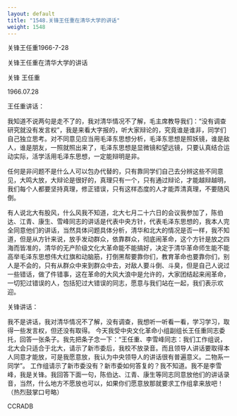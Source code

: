 ```yaml
---
layout: default
title: "1548.关锋王任重在清华大学的讲话"
weight: 1548
---
```


关锋王任重1966-7-28

关锋王任重在清华大学的讲话

关锋 王任重

1966.07.28

王任重讲话：

我知道不说两句是走不了的，我对清华情况不了解，毛主席教导我们：“没有调查研究就没有发言权”，我是来看大字报的，听大家辩论的，究竟谁是谁非，同学们自己独立思考。对不同意见应当用毛泽东思想分析，毛泽东思想是照妖镜，谁是敌人，谁是朋友，一照就照出来了，毛泽东思想是显微镜和望远镜，只要认真结合运动实际，活学活用毛泽东思想，一定能辩明是非。

任何是非问题不是什么人可以包办代替的，只有靠同学们自己去分辨这些不同意见，大鸣大放，大辩论是很好的，真理只有一个，只有通过辩论，才能越辩越明，我们每个人都要坚持真理，修正错误，只有这样态度的人才能弄清真理，不要随风倒。

有人说北大有股风，什么风我不知道，北大七月二十六日的会议我参加了，陈伯达、江青、康生、雪峰同志的讲话是代表中央方针，代表毛泽东思想的，我本人完全同意他们的讲话，当然具体问题具体分析，清华和北大的情况是否一样，我不知道，但是从方针来说，放手发动群众，依靠群众，彻底闹革命，这个方针是放之四海而皆准的，清华的无产阶级文化大革命能不能搞好，决定于清华革命师生能不能高举毛泽东思想伟大红旗和动脑筋，打倒黑帮要靠你们，教育革命也要靠你们，别人是不会的，只有从群众中来到群众中去，对敌人要斗倒、斗臭，但是自己人说过一些错话，做了件错事，这在革命的大风大浪中是允许的，大家团结起来闹革命，一切犯过错误的人，包括犯过大错误的同志，愿意与我们站在一起，我们表示欢迎。

关锋讲话：

我不是讲话，我对清华情况不了解，没有调查，我想听一听看一看，学习学习，取得一些发言权，但还没有取得。    今天我受中央文化革命小组副组长王任重同志委托，回答一张条子。我先把条子念一下：“王任重、李雪峰同志：我们工作组说，北大会只适合于北大，请示了新市委后，我校不放录音。而且领导人讲话要取得本人同意才能放，可是我愿意放，我认为中央领导人的讲话很有普遍意义。二物系一同学”。    工作组请示了新市委没有？新市委如何答复的？我不知道。我不是李雪峰，我是关锋。我回答下面一句，陈伯达、江青、康生等同志同意放他们的讲话录音，当然，什么地方不愿放也可以，如果你们愿意放那就要求工作组拿来放吧！（热烈鼓掌口号略）

CCRADB


